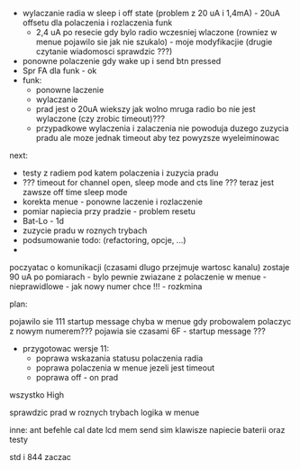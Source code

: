 - wylaczanie radia w sleep i off state (problem z 20 uA i 1,4mA) - 20uA offsetu dla polaczenia i rozlaczenia funk
	- 2,4 uA po resecie gdy bylo radio wczesniej wlaczone (rowniez w menue pojawilo sie jak nie szukalo) - moje modyfikacjie (drugie czytanie wiadomosci sprawdzic ???)
- ponowne polaczenie gdy wake up i send btn pressed
- Spr FA dla funk - ok
- funk:
	- ponowne laczenie
	- wylaczanie
	- prad jest o 20uA wiekszy jak wolno mruga radio bo nie jest wylaczone (czy zrobic timeout)???
	- przypadkowe wylaczenia i zalaczenia nie powoduja duzego zuzycia pradu ale moze jednak timeout aby tez powyzsze wyeleiminowac

next:
- testy z radiem pod katem polaczenia i zuzycia pradu
- ??? timeout for channel open, sleep mode and cts line ??? teraz jest zawsze off time sleep mode
- korekta menue - ponowne laczenie i rozlaczenie
- pomiar napiecia przy pradzie - problem resetu
- Bat-Lo - 1d
- zuzycie pradu w roznych trybach
- podsumowanie todo: (refactoring, opcje, ...)
- 

poczyatac o komunikacji (czasami dlugo przejmuje wartosc kanalu)
zostaje 90 uA po pomiarach  - bylo pewnie zwiazane z 
polaczenie w menue - nieprawidlowe - jak nowy numer chce !!! - rozkmina

plan:



pojawilo sie 111 startup message chyba w menue gdy probowalem polaczyc z nowym numerem???
pojawia sie czasami 6F - startup message ???
- przygotowac wersje 11:
	- poprawa wskazania statusu polaczenia radia
	- poprawa polaczenia w menue jezeli jest timeout
	- poprawa off - on prad

wszystko High



sprawdzic prad w roznych trybach
logika w menue

inne:
ant befehle
cal date
lcd mem send
sim klawisze
napiecie baterii oraz testy


std i 844 zaczac


